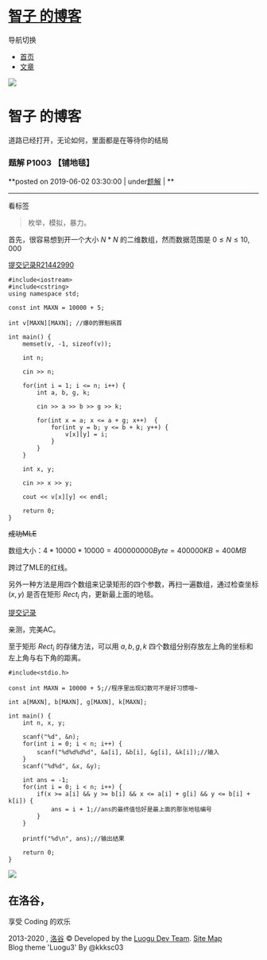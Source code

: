 #  [智子 的博客](.)

导航切换

  * [首页](.)
  * [文章](.)

![](https://cdn.luogu.com.cn/upload/usericon/132435.png)

# 智子 的博客

道路已经打开，无论如何，里面都是在等待你的结局

###  题解 P1003 【铺地毯】

**posted on 2019-06-02 03:30:00 | under[题解](.#type=题解) | **

* * *

看标签

> 枚举，模拟，暴力。

首先，很容易想到开一个大小 $N * N$ 的二维数组，然而数据范围是 $0 ≤ N ≤10,000$

[提交记录R21442990](https://www.luogu.org/fe/record/21442990)
    
    
    #include<iostream>
    #include<cstring>
    using namespace std;
    
    const int MAXN = 10000 + 5;
    
    int v[MAXN][MAXN]; //爆0的罪魁祸首
    
    int main() {
        memset(v, -1, sizeof(v));
    
        int n;
    
        cin >> n;
    
        for(int i = 1; i <= n; i++) {
            int a, b, g, k;
    
            cin >> a >> b >> g >> k;
    
            for(int x = a; x <= a + g; x++)  {
                for(int y = b; y <= b + k; y++) {
                    v[x][y] = i;
                }
            }
        }
    
        int x, y;
    
        cin >> x >> y;
    
        cout << v[x][y] << endl;
    
        return 0;
    }

~~成功MLE~~

数组大小：$4 * 10000 * 10000 = 400000000 Byte = 400000 KB = 400MB$

跨过了MLE的红线。

另外一种方法是用四个数组来记录矩形的四个参数，再扫一遍数组，通过检查坐标 $(x, y)$ 是否在矩形 $Rect_i$ 内，更新最上面的地毯。

[提交记录](https://www.luogu.org/record/show?rid=17813771)

亲测，完美AC。

至于矩形 $Rect_i$ 的存储方法，可以用 $a, b, g, k$ 四个数组分别存放左上角的坐标和左上角与右下角的距离。

    
    
    #include<stdio.h>
    
    const int MAXN = 10000 + 5;//程序里出现幻数可不是好习惯哦~
    
    int a[MAXN], b[MAXN], g[MAXN], k[MAXN];
    
    int main() {
        int n, x, y;
    
        scanf("%d", &n);
        for(int i = 0; i < n; i++) {
            scanf("%d%d%d%d", &a[i], &b[i], &g[i], &k[i]);//输入
        }
        scanf("%d%d", &x, &y);
    
        int ans = -1;
        for(int i = 0; i < n; i++) {
            if(x >= a[i] && y >= b[i] && x <= a[i] + g[i] && y <= b[i] + k[i]) {
                ans = i + 1;//ans的最终值恰好是最上面的那张地毯编号
            }
        }
    
        printf("%d\n", ans);//输出结果
    
        return 0;
    }

  

![](//cdn.luogu.com.cn/images/logo_white_3.png)

## 在洛谷，  
享受 Coding 的欢乐

2013-2020 , [洛谷](https://www.luogu.com.cn) © Developed by the [Luogu Dev Team](https://github.com/luogu-dev). [Site Map](_sitemap)   
Blog theme 'Luogu3' By @kkksc03

